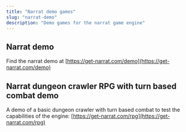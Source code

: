 ```yaml
---
title: "Narrat demo games"
slug: "narrat-demo"
description: "Demo games for the narrat game engine"
---
```


## Narrat demo

Find the narrat demo at [https://get-narrat.com/demo](https://get-narrat.com/demo)

## Narrat dungeon crawler RPG with turn based combat demo

A demo of a basic dungeon crawler with turn based combat to test the capabilities of the engine: [https://get-narrat.com/rpg](https://get-narrat.com/rpg)
